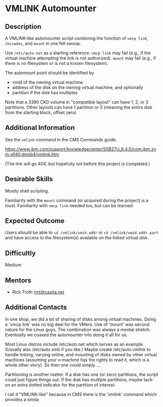 # VMLINK Automounter

## Description
A VMLINK-like automounter script combining the function of
`vmcp link`, `chccwdev`, and `mount` in one fell swoop.

Use `/etc/auto.net` as a starting reference.
`vmcp link` may fail (e.g., if the virtual machine attempting the link
is not authorized). `mount` may fail (e.g., if there is no filesystem
or is not a known filesystem).

The automount point should be identified by

* vmid
of the owning virtual machine
* address
of the disk on the owning virtual machine, and optionally
* partition
if the disk has multiples

Note that a 3390 CKD volume in "compatible layout" can have
1, 2, or 3 partitions. Other layouts can have 1 partition
or 0 (meaning the entire disk from the starting block, offset zero)

## Additional Information
See the `vmlink` command in the CMS Commands guide.

https://www.ibm.com/support/knowledgecenter/SSB27U_6.4.0/com.ibm.zvm.v640.dmsb4/vmlink.htm

(The link will go 404, but hopefully not before this project is completed.)

## Desirable Skills
Mostly shell scripting.

Familiarity with the `mount` command (or acquired during the project)
is a must. Familiarity with `vmcp link` needed too, but can be learned.

## Expected Outcome
Users should be able to `cd /vmlink/vmid.addr`
or `cd /vmlink/vmid.addr.part` and have access to the filesystem(s)
available on the linked virtual disk.

## Difficultly
Medium

## Mentors
  * Rick Troth <rmt@casita.net>

## Additional Contacts



In one shop, we did a lot of sharing of disks among virtual machines. 
Doing a 'vmcp link' was no big deal for the VMers. Use of 'mount' was 
second nature for the Linux guys. The combination was always a mental 
stretch. Eventually we coaxed the automounter into doing it all for us.

Most Linux distros include /etc/auto.net which serves as an example. 
(Usually also /etc/auto.smb if you like.) Maybe create /etc/auto.vmlink 
to handle linking, varying online, and mounting of disks owned by other 
virtual machines (assuming your v-machine has the rights to read it, 
which is a whole other story). So then one could simply ...

Partitioning is another matter. If a disk has one (or zero) partitions, 
the script could just figure things out. If the disk has multiple 
partitions, maybe tack-on an extra dotted indicator for the partition of 
interest.

I call it "VMLINK-like" because in CMS there is the 'vmlink' command 
which provides a simila


